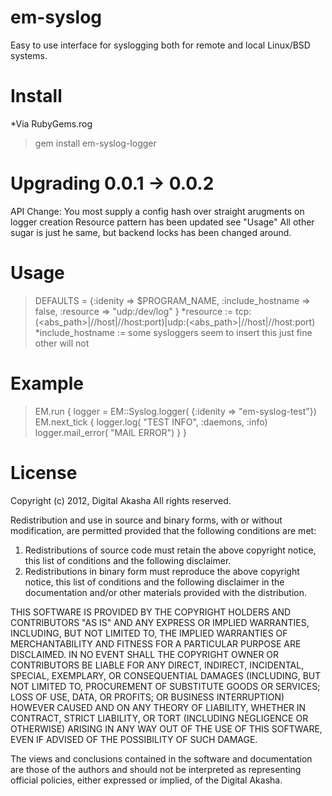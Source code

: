 em-syslog
=========
Easy to use interface for syslogging both for remote and local Linux/BSD systems.

Install
=========
*Via RubyGems.rog
> gem install em-syslog-logger

Upgrading 0.0.1 -> 0.0.2
=========
API Change: You most supply a config hash over straight arugments on logger creation
Resource pattern has been updated see "Usage"
All other sugar is just he same, but backend locks has been changed around.

Usage
=========
>DEFAULTS = {:idenity => $PROGRAM_NAME,
>            :include_hostname => false,
>            :resource => "udp:/dev/log"
>           }
*resource := tcp:(<abs_path>|//host|//host:port)|udp:(<abs_path>|//host|//host:port)
*include_hostname := some sysloggers seem to insert this just fine other will not

Example
=========
>EM.run {
>  logger = EM::Syslog.logger( {:idenity => "em-syslog-test"})
>  EM.next_tick {
>    logger.log( "TEST INFO", :daemons, :info)
>    logger.mail_error( "MAIL ERROR")
>  }
>}


License
=========
Copyright (c) 2012, Digital Akasha
All rights reserved.

Redistribution and use in source and binary forms, with or without
modification, are permitted provided that the following conditions are met: 

1. Redistributions of source code must retain the above copyright notice, this
   list of conditions and the following disclaimer. 
2. Redistributions in binary form must reproduce the above copyright notice,
   this list of conditions and the following disclaimer in the documentation
   and/or other materials provided with the distribution. 

THIS SOFTWARE IS PROVIDED BY THE COPYRIGHT HOLDERS AND CONTRIBUTORS "AS IS" AND
ANY EXPRESS OR IMPLIED WARRANTIES, INCLUDING, BUT NOT LIMITED TO, THE IMPLIED
WARRANTIES OF MERCHANTABILITY AND FITNESS FOR A PARTICULAR PURPOSE ARE
DISCLAIMED. IN NO EVENT SHALL THE COPYRIGHT OWNER OR CONTRIBUTORS BE LIABLE FOR
ANY DIRECT, INDIRECT, INCIDENTAL, SPECIAL, EXEMPLARY, OR CONSEQUENTIAL DAMAGES
(INCLUDING, BUT NOT LIMITED TO, PROCUREMENT OF SUBSTITUTE GOODS OR SERVICES;
LOSS OF USE, DATA, OR PROFITS; OR BUSINESS INTERRUPTION) HOWEVER CAUSED AND
ON ANY THEORY OF LIABILITY, WHETHER IN CONTRACT, STRICT LIABILITY, OR TORT
(INCLUDING NEGLIGENCE OR OTHERWISE) ARISING IN ANY WAY OUT OF THE USE OF THIS
SOFTWARE, EVEN IF ADVISED OF THE POSSIBILITY OF SUCH DAMAGE.

The views and conclusions contained in the software and documentation are those
of the authors and should not be interpreted as representing official policies, 
either expressed or implied, of the Digital Akasha.

